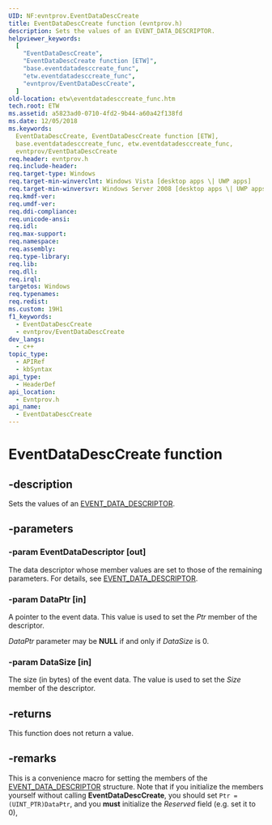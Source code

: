 ```yaml
---
UID: NF:evntprov.EventDataDescCreate
title: EventDataDescCreate function (evntprov.h)
description: Sets the values of an EVENT_DATA_DESCRIPTOR.
helpviewer_keywords:
  [
    "EventDataDescCreate",
    "EventDataDescCreate function [ETW]",
    "base.eventdatadesccreate_func",
    "etw.eventdatadesccreate_func",
    "evntprov/EventDataDescCreate",
  ]
old-location: etw\eventdatadesccreate_func.htm
tech.root: ETW
ms.assetid: a5823ad0-0710-4fd2-9b44-a60a42f138fd
ms.date: 12/05/2018
ms.keywords:
  EventDataDescCreate, EventDataDescCreate function [ETW],
  base.eventdatadesccreate_func, etw.eventdatadesccreate_func,
  evntprov/EventDataDescCreate
req.header: evntprov.h
req.include-header:
req.target-type: Windows
req.target-min-winverclnt: Windows Vista [desktop apps \| UWP apps]
req.target-min-winversvr: Windows Server 2008 [desktop apps \| UWP apps]
req.kmdf-ver:
req.umdf-ver:
req.ddi-compliance:
req.unicode-ansi:
req.idl:
req.max-support:
req.namespace:
req.assembly:
req.type-library:
req.lib:
req.dll:
req.irql:
targetos: Windows
req.typenames:
req.redist:
ms.custom: 19H1
f1_keywords:
  - EventDataDescCreate
  - evntprov/EventDataDescCreate
dev_langs:
  - c++
topic_type:
  - APIRef
  - kbSyntax
api_type:
  - HeaderDef
api_location:
  - Evntprov.h
api_name:
  - EventDataDescCreate
---
```


# EventDataDescCreate function

## -description

Sets the values of an
[EVENT_DATA_DESCRIPTOR](/windows/desktop/api/evntprov/ns-evntprov-event_data_descriptor).

## -parameters

### -param EventDataDescriptor [out]

The data descriptor whose member values are set to those of the remaining
parameters. For details, see
[EVENT_DATA_DESCRIPTOR](/windows/desktop/api/evntprov/ns-evntprov-event_data_descriptor).

### -param DataPtr [in]

A pointer to the event data. This value is used to set the _Ptr_ member of the
descriptor.

_DataPtr_ parameter may be **NULL** if and only if _DataSize_ is 0.

### -param DataSize [in]

The size (in bytes) of the event data. The value is used to set the _Size_
member of the descriptor.

## -returns

This function does not return a value.

## -remarks

This is a convenience macro for setting the members of the
[EVENT_DATA_DESCRIPTOR](/windows/desktop/api/evntprov/ns-evntprov-event_data_descriptor)
structure. Note that if you initialize the members yourself without calling
**EventDataDescCreate**, you should set `Ptr = (UINT_PTR)DataPtr`, and you
**must** initialize the _Reserved_ field (e.g. set it to 0),
